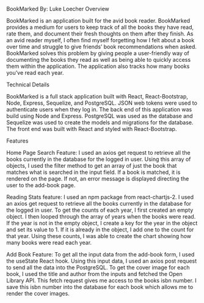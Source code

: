 BookMarked
By: Luke Loecher
Overview

BookMarked is an application built for the avid book reader. BookMarked provides a medium for users to keep track of all the books they have read, rate them, and document their fresh thoughts on them after they finish. As an avid reader myself, I often find myself forgetting how I felt about a book over time and struggle to give friends’ book recommendations when asked. BookMarked solves this problem by giving people a user-friendly way of documenting the books they read as well as being able to quickly access them within the application. The application also tracks how many books you’ve read each year.

Technical Details

BookMarked is a full stack application built with React, React-Bootstrap, Node, Express, Sequelize, and PostgreSQL. JSON web tokens were used to authenticate users when they log in.
The back end of this application was build using Node and Express. PostgreSQL was used as the database and Sequelize was used to create the models and migrations for the database. The front end was built with React and styled with React-Bootstrap.

Features

Home Page Search Feature: I used an axios get request to retrieve all the books currently in the database for the logged in user. Using this array of objects, I used the filter method to get an array of just the book that matches what is searched in the input field. If a book is matched, it is rendered on the page. If not, an error message is displayed directing the user to the add-book page.

Reading Stats feature: I used an npm package from react-chartjs-2. I used an axios get request to retrieve all the books currently in the database for the logged in user. To get the counts of each year, I first created an empty object. I then looped through the array of years when the books were read. If the year is not in the empty object, I create a key for the year in the object and set its value to 1. If it is already in the object, I add one to the count for that year. Using these counts, I was able to create the chart showing how many books were read each year.

Add Book Feature: To get all the input data from the add-book form, I used the useState React hook. Using this input data, I used an axios post request to send all the data into the PostgreSQL. To get the cover image for each book, I used the title and author from the inputs and fetched the Open Library API. This fetch request gives me access to the books isbn number. I save this isbn number into the database for each book which allows me to render the cover images.
